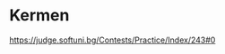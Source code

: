 Kermen
=========================================================
https://judge.softuni.bg/Contests/Practice/Index/243#0